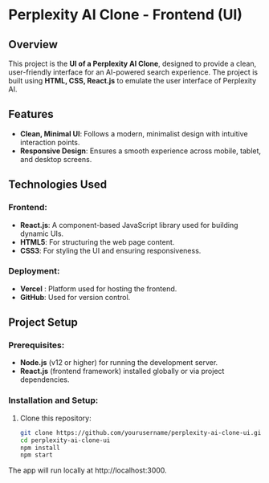 # Perplexity AI Clone - Frontend (UI)

## Overview

This project is the **UI of a Perplexity AI Clone**, designed to provide a clean, user-friendly interface for an AI-powered search experience. The project is built using **HTML, CSS, React.js** to emulate the user interface of Perplexity AI.

## Features

- **Clean, Minimal UI**: Follows a modern, minimalist design with intuitive interaction points.
- **Responsive Design**: Ensures a smooth experience across mobile, tablet, and desktop screens.

## Technologies Used

### Frontend:
- **React.js**: A component-based JavaScript library used for building dynamic UIs.
- **HTML5**: For structuring the web page content.
- **CSS3**: For styling the UI and ensuring responsiveness.

### Deployment:
- **Vercel** : Platform used for hosting the frontend.
- **GitHub**: Used for version control.

## Project Setup

### Prerequisites:
- **Node.js** (v12 or higher) for running the development server.
- **React.js** (frontend framework) installed globally or via project dependencies.

### Installation and Setup:

1. Clone this repository:
   ```bash
   git clone https://github.com/yourusername/perplexity-ai-clone-ui.git
   cd perplexity-ai-clone-ui
   npm install
   npm start


The app will run locally at http://localhost:3000.
